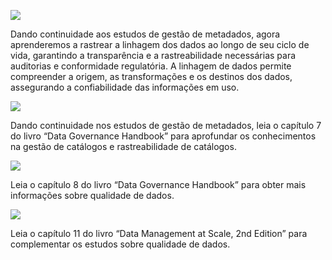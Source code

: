 ![](https://infnet.online/wp-content/uploads/2024/12/LD6-1.jpg)

Dando continuidade aos estudos de gestão de metadados, agora aprenderemos a rastrear a linhagem dos dados ao longo de seu ciclo de vida, garantindo a transparência e a rastreabilidade necessárias para auditorias e conformidade regulatória. A linhagem de dados permite compreender a origem, as transformações e os destinos dos dados, assegurando a confiabilidade das informações em uso.

![](https://infnet.online/wp-content/uploads/2024/12/Data-Governance-Handbook.jpg)

Dando continuidade nos estudos de gestão de metadados, leia o capítulo 7 do livro “Data Governance Handbook” para aprofundar os conhecimentos na gestão de catálogos e rastreabilidade de catálogos.  

![](https://infnet.online/wp-content/uploads/2024/12/Data-Governance-Handbook.jpg)

Leia o capítulo 8 do livro “Data Governance Handbook” para obter mais informações sobre qualidade de dados.  

![](https://infnet.online/wp-content/uploads/2024/12/Data-Management-at-Scale-2nd-Edition.jpg)

Leia o capítulo 11 do livro “Data Management at Scale, 2nd Edition” para complementar os estudos sobre qualidade de dados.  
